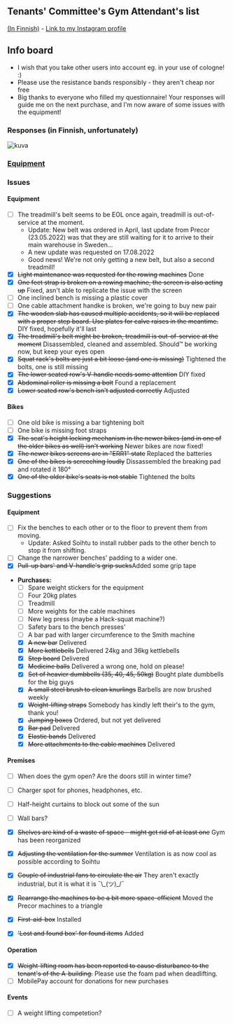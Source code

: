 ## Tenants' Committee's Gym Attendant's list
[(In Finnish)](README-FI.md) - [Link to my Instagram profile](https://www.instagram.com/sund_berg/)

## Info board

- I wish that you take other users into account eg. in your use of cologne! :)
- Please use the resistance bands responsibly - they aren't cheap nor free
- Big thanks to everyone who filled my questionnaire! Your responses will guide me on the next purchase, and I'm now aware of some issues with the equipment!


### Responses (in Finnish, unfortunately)
![kuva](https://user-images.githubusercontent.com/9089790/185351325-c9881798-3da9-4d49-b0e2-f0e403677d0b.png)

### [Equipment](Items.md)


### Issues

#### Equipment
- [ ] The treadmill's belt seems to be EOL once again, treadmill is out-of-service at the moment.
   - Update: New belt was ordered in April, last update from Precor (23.05.2022) was that they are still waiting for it to arrive to their main warehouse in Sweden... 
   - A new update was requested on 17.08.2022
   - Good news! We're not only getting a new belt, but also a second treadmill!
- [x] ~~Light maintenance was requested for the rowing machines~~ Done
- [x] ~~One feet strap is broken on a rowing machine, the screen is also acting up~~ Fixed, asn't able to replicate the issue with the screen
- [ ] One inclined bench is missing a plastic cover
- [ ] One cable attachment handke is broken, we're going to buy new pair
- [x] ~~The wooden slab has caused multiple accidents, so it will be replaced with a proper step board. Use plates for calve raises in the meantime.~~ DIY fixed, hopefully it'll last
- [x] ~~The treadmill's belt might be broken, treadmill is out-of-service at the moment~~ Disassembled, cleaned and assembled. Should™ be working now, but keep your eyes open
- [x] ~~Squat rack's bolts are just a bit loose (and one is missing)~~ Tightened the bolts, one is still missing
- [x] ~~The lower seated row's V-handle needs some attention~~ DIY fixed
- [x] ~~Abdominal roller is missing a bolt~~ Found a replacement
- [x] ~~Lower seated row's bench isn't adjusted correctly~~ Adjusted

#### Bikes
- [ ] One old bike is missing a bar tightening bolt 
- [ ] One bike is missing foot straps
- [x] ~~The seat's height locking mechanism in the newer bikes (and in one of the older bikes as well) isn't working~~ Newer bikes are now fixed!
- [x] ~~The newer bikes screens are in "ERR1" state~~ Replaced the batteries
- [x] ~~One of the bikes is screeching loudly~~ Dissassembled the breaking pad and rotated it 180°
- [x] ~~One of the older bike's seats is not stable~~ Tightened the bolts

### Suggestions

#### Equipment
- [ ] Fix the benches to each other or to the floor to prevent them from moving.
    - Update: Asked Soihtu to install rubber pads to the other bench to stop it from shifting.
- [ ] Change the narrower benches' padding to a wider one.
- [x] ~~Pull-up bars' and V-handle's grip sucks~~Added some grip tape
- **Purchases:**
  - [ ] Spare weight stickers for the equipment
  - [ ] Four 20kg plates
  - [ ] Treadmill
  - [ ] More weights for the cable machines
  - [ ] New leg press (maybe a Hack-squat machine?)
  - [ ] Safety bars to the bench presses'
  - [ ] A bar pad with larger circumference to the Smith machine
  - [x] ~~A new bar~~ Delivered
  - [x] ~~More kettlebells~~ Delivered 24kg and 36kg kettlebells
  - [x] ~~Step board~~ Delivered
  - [x] ~~Medicine balls~~ Delivered a wrong one, hold on please!
  - [x] ~~Set of heavier dumbbells (35, 40, 45, 50kg)~~ Bought plate dumbbells for the big guys 
  - [x] ~~A small steel brush to clean knurlings~~ Barbells are now brushed weekly
  - [x] ~~Weight-lifting straps~~ Somebody has kindly left their's to the gym, thank you! 
  - [x] ~~Jumping boxes~~ Ordered, but not yet delivered
  - [x] ~~Bar pad~~ Delivered 
  - [x] ~~Elastic bands~~ Delivered
  - [x] ~~More attachments to the cable machines~~ Delivered

#### Premises

- [ ] When does the gym open? Are the doors still in winter time?
- [ ] Charger spot for phones, headphones, etc.

- [ ] Half-height curtains to block out some of the sun
- [ ] Wall bars?
- [x] ~~Shelves are kind of a waste of space - might get rid of at least one~~ Gym has been reorganized
- [x] ~~Adjusting the ventilation for the summer~~ Ventilation is as now cool as possible according to Soihtu
- [x] ~~Couple of industrial fans to circulate the air~~ They aren't exactly industrial, but it is what it is ¯\\\_(ツ)_/¯
- [x] ~~Rearrange the machines to be a bit more space-efficient~~ Moved the Precor machines to a triangle
- [x] ~~First-aid-box~~ Installed
- [x] ~~'Lost and found box' for found items~~ Added

#### Operation
- [x] ~~Weight-lifting room has been reported to cause disturbance to the tenant's of the A-building.~~ Please use the foam pad when deadlifting.
- [ ] MobilePay account for donations for new purchases

#### Events
- [ ] A weight lifting competetion? 

